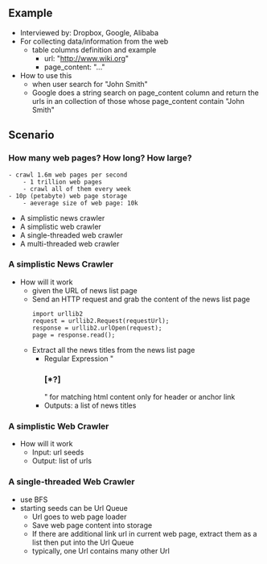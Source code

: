 ## Example
- Interviewed by: Dropbox, Google, Alibaba
- For collecting data/information from the web
	- table columns definition and example
		- url: "http://www.wiki.org"
		- page_content: "<!DOCTYPE html><html>...</html>"
- How to use this
	- when user search for "John Smith"
	- Google does a string search on page_content column and return the urls in an collection of those whose page_content contain "John Smith"

## Scenario
### How many web pages? How long? How large?
	- crawl 1.6m web pages per second
		- 1 trillion web pages
		- crawl all of them every week
	- 10p (petabyte) web page storage
		- aeverage size of web page: 10k
- A simplistic news crawler
- A simplistic web crawler
- A single-threaded web crawler
- A multi-threaded web crawler

### A simplistic News Crawler
- How will it work
	- given the URL of news list page
	- Send an HTTP request and grab the content of the news list page
		```
		import urllib2
		request = urllib2.Request(requestUrl);
		response = urllib2.urlOpen(request);
		page = response.read();
		```
	- Extract all the news titles from the news list page
		- Regular Expression "<h3> <a>[*?]</a></h3>" for matching html content only for header or anchor link
		- Outputs: a list of news titles 

### A simplistic Web Crawler
- How will it work
	- Input: url seeds
	- Output: list of urls

### A single-threaded Web Crawler
- use BFS
- starting seeds can be Url Queue
	- Url goes to web page loader
	- Save web page content into storage
	- If there are additional link url in current web page, extract them as a list then put into the Url Queue
	- typically, one Url contains many other Url
<!--stackedit_data:
eyJoaXN0b3J5IjpbNDUyMTU3NjcwLDY1MzMwMSwxNDAzNTU4Nz
I1LC0xNjg2NDgyMTUsLTE1NjU4NjY4MThdfQ==
-->